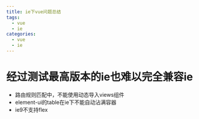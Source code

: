 ```yaml
---
title: ie下vue问题总结
tags:
  - vue
  - ie
categories:
  - vue
  - ie
---
```

# 经过测试最高版本的ie也难以完全兼容ie
+ 路由规则匹配中，不能使用动态导入views组件
+ element-ui的table在ie下不能自动沾满容器
+ ie9不支持flex